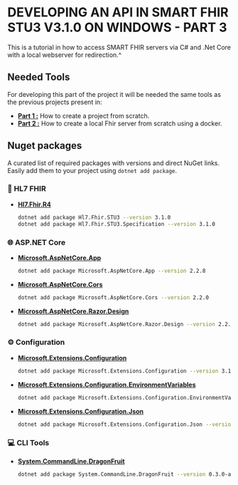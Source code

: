 # DEVELOPING AN API IN SMART FHIR STU3 V3.1.0 ON WINDOWS - PART 3

This is a tutorial in how to access SMART FHIR servers via C# and .Net Core with a local webserver for redirection.^

## Needed Tools

For developing this part of the project it will be needed the same tools as the previous projects present in:

- [**Part 1 :**](https://github.com/orlandonss/HL7-FHIR)
  How to create a project from scratch.
- [**Part 2 :**](https://github.com/orlandonss/HL7-FHIR-2)
  How to create a local Fhir server  from scratch using a docker.

## Nuget packages

A curated list of required packages with versions and direct NuGet links.  
Easily add them to your project using `dotnet add package`.

### 🏥 HL7 FHIR
- **[Hl7.Fhir.R4](https://www.nuget.org/packages/Hl7.Fhir.Support/3.1.0)**  
  ```bash
  dotnet add package Hl7.Fhir.STU3 --version 3.1.0
  dotnet add package Hl7.Fhir.STU3.Specification --version 3.1.0
  ```

### 🌐 ASP.NET Core
- **[Microsoft.AspNetCore.App](https://www.nuget.org/packages/Microsoft.AspNetCore.App/2.2.8)**  
  ```bash
  dotnet add package Microsoft.AspNetCore.App --version 2.2.8
  ```

- **[Microsoft.AspNetCore.Cors](https://www.nuget.org/packages/Microsoft.AspNetCore.Cors/2.2.0)**  
  ```bash
  dotnet add package Microsoft.AspNetCore.Cors --version 2.2.0
  ```

- **[Microsoft.AspNetCore.Razor.Design](https://www.nuget.org/packages/Microsoft.AspNetCore.Razor.Design/2.2.0)**  
  ```bash
  dotnet add package Microsoft.AspNetCore.Razor.Design --version 2.2.0
  ```

### ⚙️ Configuration
- **[Microsoft.Extensions.Configuration](https://www.nuget.org/packages/Microsoft.Extensions.Configuration/3.1.9)**  
  ```bash
  dotnet add package Microsoft.Extensions.Configuration --version 3.1.9
  ```

- **[Microsoft.Extensions.Configuration.EnvironmentVariables](https://www.nuget.org/packages/Microsoft.Extensions.Configuration.EnvironmentVariables/3.1.9)**  
  ```bash
  dotnet add package Microsoft.Extensions.Configuration.EnvironmentVariables --version 3.1.9
  ```

- **[Microsoft.Extensions.Configuration.Json](https://www.nuget.org/packages/Microsoft.Extensions.Configuration.Json/3.1.9)**  
  ```bash
  dotnet add package Microsoft.Extensions.Configuration.Json --version 3.1.9
  ```

### 💻 CLI Tools
- **[System.CommandLine.DragonFruit](https://www.nuget.org/packages/System.CommandLine.DragonFruit/0.3.0-alpha.20371.2)**  
  ```bash
  dotnet add package System.CommandLine.DragonFruit --version 0.3.0-alpha.20371.2
  ```
